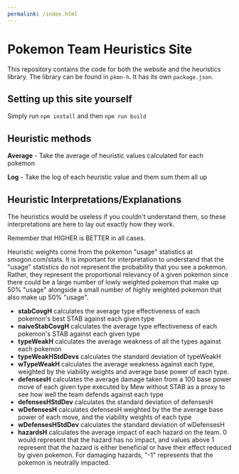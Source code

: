 ```yaml
---
permalink: /index.html
---
```


# Pokemon Team Heuristics Site

This repository contains the code for both the website and the heuristics library. The library can be found in `pkmn-h`. It has its own `package.json`.

## Setting up this site yourself

Simply run `npm install` and then `npm run build`

## Heuristic methods

**Average** - Take the average of heuristic values calculated for each pokemon

**Log** - Take the log of each heuristic value and them sum them all up

## Heuristic Interpretations/Explanations

The heuristics would be useless if you couldn't understand them, so these interpretations are here to lay out exactly how they work.

Remember that HIGHER is BETTER in all cases. 

Heuristic weights come from the pokemon "usage" statistics at smogon.com/stats. It is important for interpretation to understand that the "usage" statistics do not represent the probability that you see a pokemon. Rather, they represent the proportional relevancy of a given pokemon since there could be a large number of lowly weighted pokemon that make up 50% "usage" alongside a small number of highly weighted pokemon that also make up 50% "usage".

* **stabCovgH** calculates the average type effectiveness of each pokemon's best STAB against each given type
* **naiveStabCovgH** calculates the average type effectiveness of each pokemon's STAB against each given type
* **typeWeakH** calculates the average weakness of all the types against each pokemon
* **typeWeakHStdDevs** calculates the standard deviation of typeWeakH
* **wTypeWeakH** calculates the average weakness against each type, weighted by the viability weights and average base power of each type. 
* **defensesH** calculates the average damage taken from a 100 base power move of each given type executed by Mew without STAB as a proxy to see how well the team defends against each type
* **defensesHStdDev** calculates the standard deviation of defensesH
* **wDefensesH** calculates defensesH weighted by the the average base power of each move, and the viability weights of each type
* **wDefensesHStdDev** calculates the standard deviation of wDefensesH
* **hazardsH** calculates the average impact of each hazard on the team. 0 would represent that the hazard has no impact, and values above 1 represent that the hazard is either beneficial or have their effect reduced by given pokemon. For damaging hazards, "-1" represents that the pokemon is neutrally impacted.

